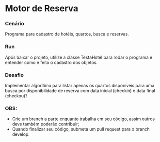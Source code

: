# Motor de Reserva
### Cenário
Programa para cadastro de hotéis, quartos, busca e reservas.

### Run
Após baixar o projeto, utilize a classe TestaHotel para rodar o programa e entender como é feito o cadastro dos objetos.

### Desafio
Implementar algorítimo para listar apenas os quartos disponíveis para uma busca por disponibilidade de reserva com data inicial (checkin) e data final (checkou)?

### OBS: 
* Crie um branch a parte enquanto trabalha em seu código, assim outros devs também poderão contribuir;
* Quando finalizar seu código, submeta um pull request para o branch develop. 